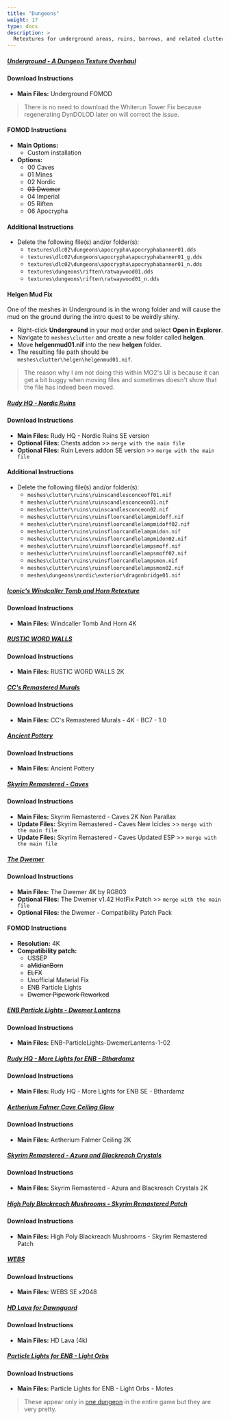 ```yaml
---
title: "Dungeons"
weight: 17
type: docs
description: >
  Retextures for underground areas, ruins, barrows, and related clutter.
---
```


##### [Underground - A Dungeon Texture Overhaul](https://www.nexusmods.com/skyrimspecialedition/mods/14365?tab=files)

#### Download Instructions

* **Main Files:** Underground FOMOD

> There is no need to download the Whiterun Tower Fix because regenerating DynDOLOD later on will correct the issue.

#### FOMOD Instructions

* **Main Options:**
  * Custom installation
* **Options:**
  * 00 Caves
  * 01 Mines
  * 02 Nordic
  * ~~03 Dwemer~~
  * 04 Imperial
  * 05 Riften
  * 06 Apocrypha

#### Additional Instructions

- Delete the following file(s) and/or folder(s):
  - `textures\dlc02\dungeons\apocrypha\apocryphabanner01.dds`
  - `textures\dlc02\dungeons\apocrypha\apocryphabanner01_g.dds`
  - `textures\dlc02\dungeons\apocrypha\apocryphabanner01_n.dds`
  - `textures\dungeons\riften\ratwaywood01.dds`
  - `textures\dungeons\riften\ratwaywood01_n.dds`

#### Helgen Mud Fix

One of the meshes in Underground is in the wrong folder and will cause the mud on the ground during the intro quest to be weirdly shiny.

- Right-click **Underground** in your mod order and select **Open in Explorer**.
- Navigate to `meshes\clutter` and create a new folder called **helgen**.
- Move **helgenmud01.nif** into the new **helgen** folder.
- The resulting file path should be `meshes\clutter\helgen\helgenmud01.nif`.

> The reason why I am not doing this within MO2's UI is because it can get a bit buggy when moving files and sometimes doesn't show that the file has indeed been moved.

##### [Rudy HQ - Nordic Ruins](https://www.nexusmods.com/skyrimspecialedition/mods/19365?tab=files)

#### Download Instructions

* **Main Files:** Rudy HQ - Nordic Ruins SE version
* **Optional Files:** Chests addon >> `merge with the main file`
* **Optional Files:** Ruin Levers addon SE version >> `merge with the main file`

#### Additional Instructions

- Delete the following file(s) and/or folder(s):
  - `meshes\clutter\ruins\ruinscandlesconceoff01.nif`
  - `meshes\clutter\ruins\ruinscandlesconceon01.nif`
  - `meshes\clutter\ruins\ruinscandlesconceon02.nif`
  - `meshes\clutter\ruins\ruinsfloorcandlelampmidoff.nif`
  - `meshes\clutter\ruins\ruinsfloorcandlelampmidoff02.nif`
  - `meshes\clutter\ruins\ruinsfloorcandlelampmidon.nif`
  - `meshes\clutter\ruins\ruinsfloorcandlelampmidon02.nif`
  - `meshes\clutter\ruins\ruinsfloorcandlelampsmoff.nif`
  - `meshes\clutter\ruins\ruinsfloorcandlelampsmoff02.nif`
  - `meshes\clutter\ruins\ruinsfloorcandlelampsmon.nif`
  - `meshes\clutter\ruins\ruinsfloorcandlelampsmon02.nif`
  - `meshes\dungeons\nordic\exterior\dragonbridge01.nif`

##### [Iconic's Windcaller Tomb and Horn Retexture](https://www.nexusmods.com/skyrimspecialedition/mods/45440?tab=files)

#### Download Instructions

- **Main Files:** Windcaller Tomb And Horn 4K

##### [RUSTIC WORD WALLS](https://www.nexusmods.com/skyrim/mods/68561?tab=files)

#### Download Instructions

* **Main Files:** RUSTIC WORD WALLS 2K

##### [CC's Remastered Murals](https://www.nexusmods.com/skyrimspecialedition/mods/45241?tab=files)

#### Download Instructions

* **Main Files:** CC's Remastered Murals - 4K - BC7 - 1.0

##### [Ancient Pottery](https://www.nexusmods.com/skyrimspecialedition/mods/24039?tab=files)

#### Download Instructions

* **Main Files:** Ancient Pottery

##### [Skyrim Remastered - Caves](https://www.nexusmods.com/skyrimspecialedition/mods/38220?tab=files)

#### Download Instructions

- **Main Files:** Skyrim Remastered - Caves 2K Non Parallax
- **Update Files:** Skyrim Remastered - Caves New Icicles >> `merge with the main file`
- **Update Files:** Skyrim Remastered - Caves Updated ESP >> `merge with the main file`

##### [The Dwemer](https://www.nexusmods.com/skyrimspecialedition/mods/49234?tab=files)

#### Download Instructions

- **Main Files:** The Dwemer 4K by RGB03
- **Optional Files:** The Dwemer v1.42 HotFix Patch >> `merge with the main file`
- **Optional Files:** the Dwemer - Compatibility Patch Pack

#### FOMOD Instructions

- **Resolution:** 4K
- **Compatibility patch:**
  - USSEP
  - ~~aMidianBorn~~
  - ~~ELFX~~
  - Unofficial Material Fix
  - ENB Particle Lights
  - ~~Dwemer Pipework Reworked~~

##### [ENB Particle Lights - Dwemer Lanterns](https://www.nexusmods.com/skyrimspecialedition/mods/24108?tab=files)

#### Download Instructions

* **Main Files:** ENB-ParticleLights-DwemerLanterns-1-02

##### [Rudy HQ - More Lights for ENB - Bthardamz](https://www.nexusmods.com/skyrimspecialedition/mods/22703?tab=files)

#### Download Instructions

* **Main Files:** Rudy HQ - More Lights for ENB SE - Bthardamz

##### [Aetherium Falmer Cave Ceiling Glow](https://www.nexusmods.com/skyrimspecialedition/mods/43434?tab=files)

#### Download Instructions

- **Main Files:** Aetherium Falmer Ceiling 2K

##### [Skyrim Remastered - Azura and Blackreach Crystals](https://www.nexusmods.com/skyrimspecialedition/mods/38371?tab=files)

#### Download Instructions

- **Main Files:** Skyrim Remastered - Azura and Blackreach Crystals 2K

##### [High Poly Blackreach Mushrooms - Skyrim Remastered Patch](https://www.nexusmods.com/skyrimspecialedition/mods/52700?tab=files)

#### Download Instructions

- **Main Files:** High Poly Blackreach Mushrooms - Skyrim Remastered Patch

##### [WEBS](https://www.nexusmods.com/skyrimspecialedition/mods/4873?tab=files)

#### Download Instructions

- **Main Files:** WEBS SE x2048

##### [HD Lava for Dawnguard](https://www.nexusmods.com/skyrimspecialedition/mods/7285?tab=files)

#### Download Instructions

* **Main Files:** HD Lava (4k)

##### [Particle Lights for ENB - Light Orbs](https://www.nexusmods.com/skyrimspecialedition/mods/50737?tab=files)

#### Download Instructions

- **Main Files:** Particle Lights for ENB - Light Orbs - Motes

> These appear only in [one dungeon](https://en.uesp.net/wiki/Skyrim:Yngol_Barrow) in the entire game but they are very pretty.